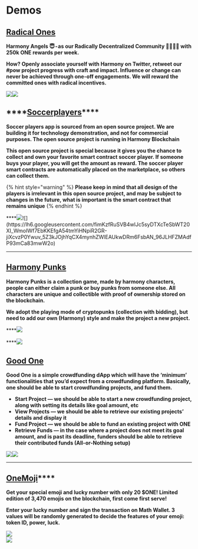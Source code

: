 # Demos

## [Radical Ones ](https://harmony.one/angels)

**Harmony Angels 😇 - as our Radically Decentralized Community 👩‍👩‍👧‍👦 with 250k ONE rewards per week.**

**How? Openly associate yourself with Harmony on Twitter, retweet our \#pow project progress with craft and impact. Influence or change can never be achieved through one-off engagements. We will reward the committed ones with radical incentives.**

![](https://lh3.googleusercontent.com/4hJ-vCqoHX7_Bajrt4lBNB04rVTqPSPij8VWIbQ6Y4brneEY_P9faFw3ll-L2wXhiMM19xLgycW8phvCKbn19BNJaVnuo0PO7v1k7X6zmvTBZ1h1Af2L4nN9I74TFMnMaDeVZ2hI)![](https://lh4.googleusercontent.com/ELfcj-wOkqalAzBHsSJ4406n3ehFp3keozA5vLrNxpBgo-N5FKf2VPwFyiZHl0OWRF_LfESxx7TBFhEwM5cRmiIWc5MxXLiXqkFIFCv4hlLjoLSWr7_BWIHLxRolSPU56yOkKxyW)  
  


## \*\*\*\*[**Soccerplayers**](https://soccerplayers-87d85.firebaseapp.com/)\*\*\*\*

**Soccer players app is sourced from an open source project. We are building it for technology demonstration, and not for commercial purposes. The open source project is running in Harmony Blockchain**

**This open source project is special because it gives you the chance to collect and own your favorite smart contract soccer player. If someone buys your player, you will get the amount as reward. The soccer player smart contracts are automatically placed on the marketplace, so others can collect them.**

{% hint style="warning" %}
**Please keep in mind that all design of the players is irrelevant in this open source project, and may be subject to changes in the future, what is important is the smart contract that remains unique**
{% endhint %}

 ****![](https://lh6.googleusercontent.com/Es6aaeVgajGAd8WOCC1sR4twguBdKxUHzW8MkY64PpSq1dIombR8sywdCe3fdaaD8jNA3AY-OtHvOyQouUqXiSNnDqFl7xnjo_4XsnNCm5BGnds6irM1_A3d28r6kIt8dJfsPnA_)![](https://lh6.googleusercontent.com/fimKzfRuSVB4wlJc5syDTXcTeSbWT20XI_WmoIWf7EbKKEfgA54tmYiHNpiR2GR-jiXcvzP0Ywuv_5Z3kJOjhYqCX4mynhZWlEAUkwDRm6FsbAN_96JLHFZMAdfP93mCa83mwW2o)  
****

## [Harmony Punks](https://punks.hmy.cc.ink/#/home)

**Harmony Punks is a collection game, made by harmony characters, people can either claim a punk or buy punks from someone else. All characters are unique and collectible with proof of ownership stored on the blockchain.** 

**We adopt the playing mode of cryptopunks \(collection with bidding\), but need to add our own \(Harmony\) style and make the project a new project.**

  
****![](https://lh4.googleusercontent.com/ZOhwmq-eYpYV52pd5Vrx-tVnU-1-BXDlhcF4ivy3RAAux5KsYih4HzQA3bwpqMV4kL3JygHuabIK719XoEGTV0i2zLQsR2vhug23rpKALkKI7YXmTfdiUi5oy5gxSVt4dkvloFQ8)  
  
  
****![](https://lh6.googleusercontent.com/QtsEy8aIEljMZBgk-5hTVp6qSBUXjbymKtyU7s_Hboblv1vSbApXScKs8UXrHS1tqPE6OWu8-d9ff1BBALdFtaKy7hy6TkuHifSQLSPNLpMjii7CnCxCMqLj5xvOHSfBfVPVOUg5)

## [Good One](http://crowdfunding.s3-website-us-west-1.amazonaws.com/) 

**Good One is a simple crowdfunding dApp which will have the ‘minimum’ functionalities that you’d expect from a crowdfunding platform. Basically, one should be able to start crowdfunding projects, and fund them.**

* **Start Project — we should be able to start a new crowdfunding project, along with setting its details like goal amount, etc**
* **View Projects — we should be able to retrieve our existing projects’ details and display it**
* **Fund Project — we should be able to fund an existing project with ONE**
* **Retrieve Funds — in the case where a project does not meet its goal amount, and is past its deadline, funders should be able to retrieve their contributed funds \(All-or-Nothing setup\)** 

![](https://lh4.googleusercontent.com/8-v_R8ywFf9YM2_aF591mFK7wi-C-JKnORt8_jU7IZIc5J92za9qff0X0v_Ls4ksG0NkDKKRy8dpWzT8zXGv36k2fkDhKXQLBYjjKziQYTc8GgSVhDaWk8GaYYYaPWqBR2WMwKiX)![](https://lh5.googleusercontent.com/k4YszD4sg6gwe5SgIsrsLW_tqWqscU7CJcHD6APjeMG8H_bugZPof_Yqk1WC5OYDzsS7mG9U6kzRqngSjTL3kM6SAV9un_KT9PvVYkTzSDEf1fGGkeyQWPOV69FWz32OKHyDfcsU)  
****

## [OneMoji](https://peekpi.github.io/onemoji/dist/)\*\*\*\*

**Get your special emoji and lucky number with only 20 $ONE! Limited edition of 3,470 emojis on the blockchain, first come first serve!**

**Enter your lucky number and sign the transaction on Math Wallet. 3 values will be randomly generated to decide the features of your emoji: token ID, power, luck.**  


![](https://lh4.googleusercontent.com/D1iPtrFVcsTeKrssiwWcX3jrquZFEa7f1l9-orZvU0Hp9Ircjwcp1FMA2gK2ANYpcLiDOqLfPixcUVYae-kXoxD6Ganar2CnVoiW1-qJnbSpa3rSfZLxoDWQt6zEF0hi4pzrUF0o)  
![](https://lh6.googleusercontent.com/UJ2m--R2rgEXd6uhbwPyipKNfb1HaBBsjvR2eFx00S72dS_JmAs_G49nijQ47NoRI3x1LP2ew2S4VjQTiUfHxKoomXoQVs0kbo3Nh2SnUSM3A6_SKVauTwICM7Z6MNEbMsj3_hzd)

